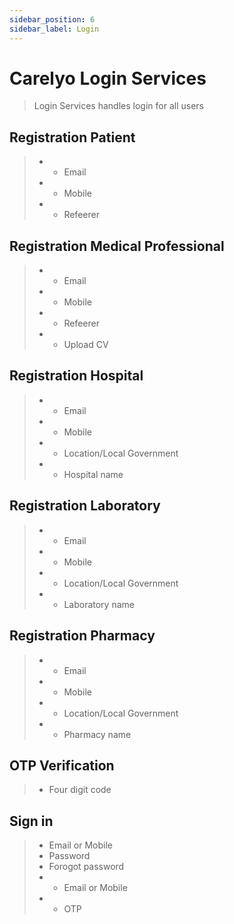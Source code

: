 ```yaml
---
sidebar_position: 6
sidebar_label: Login
---
```

# Carelyo Login Services

> Login Services handles login for all users

## Registration Patient
> - - Email
> - - Mobile
> - - Refeerer


## Registration Medical Professional
> - - Email
> - - Mobile
> - - Refeerer
> - - Upload CV

## Registration Hospital
> - - Email
> - - Mobile
> - - Location/Local Government
> - - Hospital name


## Registration Laboratory
> - - Email
> - - Mobile
> - - Location/Local Government
> - - Laboratory name

## Registration Pharmacy
> - - Email
> - - Mobile
> - - Location/Local Government
> - - Pharmacy name

## OTP Verification
> - Four digit code


## Sign in 
> - Email or Mobile
> - Password
> - Forogot password
> - - Email or Mobile
> - - OTP